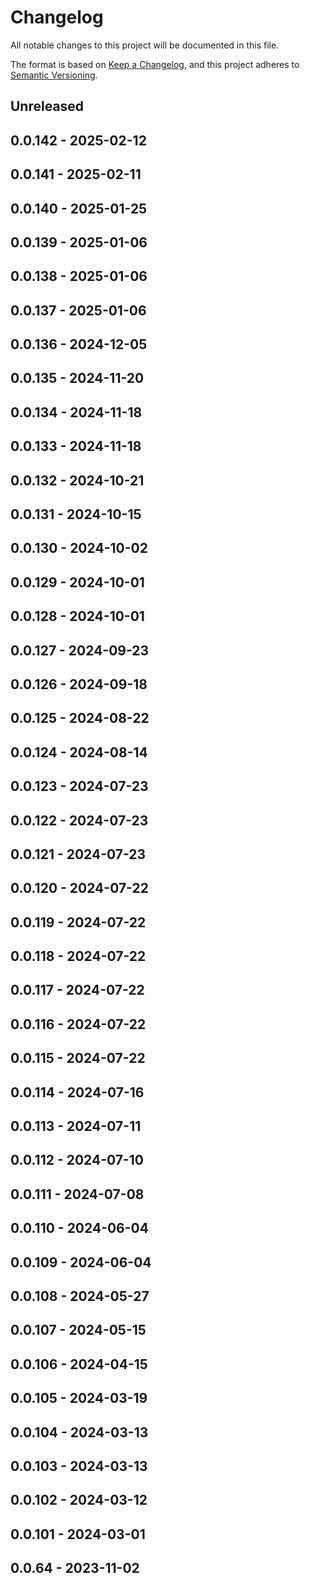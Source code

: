 # Changelog

All notable changes to this project will be documented in this file.

The format is based on [Keep a Changelog](https://keepachangelog.com/en/1.0.0/),
and this project adheres to [Semantic Versioning](https://semver.org/spec/v2.0.0.html).

## Unreleased

## 0.0.142 - 2025-02-12

## 0.0.141 - 2025-02-11

## 0.0.140 - 2025-01-25

## 0.0.139 - 2025-01-06

## 0.0.138 - 2025-01-06

## 0.0.137 - 2025-01-06

## 0.0.136 - 2024-12-05

## 0.0.135 - 2024-11-20

## 0.0.134 - 2024-11-18

## 0.0.133 - 2024-11-18

## 0.0.132 - 2024-10-21

## 0.0.131 - 2024-10-15

## 0.0.130 - 2024-10-02

## 0.0.129 - 2024-10-01

## 0.0.128 - 2024-10-01

## 0.0.127 - 2024-09-23

## 0.0.126 - 2024-09-18

## 0.0.125 - 2024-08-22

## 0.0.124 - 2024-08-14

## 0.0.123 - 2024-07-23

## 0.0.122 - 2024-07-23

## 0.0.121 - 2024-07-23

## 0.0.120 - 2024-07-22

## 0.0.119 - 2024-07-22

## 0.0.118 - 2024-07-22

## 0.0.117 - 2024-07-22

## 0.0.116 - 2024-07-22

## 0.0.115 - 2024-07-22

## 0.0.114 - 2024-07-16

## 0.0.113 - 2024-07-11

## 0.0.112 - 2024-07-10

## 0.0.111 - 2024-07-08

## 0.0.110 - 2024-06-04

## 0.0.109 - 2024-06-04

## 0.0.108 - 2024-05-27

## 0.0.107 - 2024-05-15

## 0.0.106 - 2024-04-15

## 0.0.105 - 2024-03-19

## 0.0.104 - 2024-03-13

## 0.0.103 - 2024-03-13

## 0.0.102 - 2024-03-12

## 0.0.101 - 2024-03-01

## 0.0.64 - 2023-11-02
